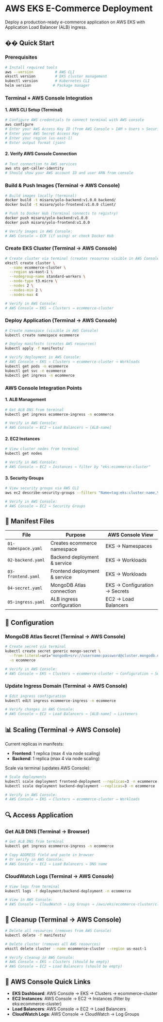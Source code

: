 # AWS EKS E-Commerce Deployment

Deploy a production-ready e-commerce application on AWS EKS with Application Load Balancer (ALB) ingress.

## �� Quick Start

### Prerequisites
```bash
# Install required tools
aws --version          # AWS CLI
eksctl version         # EKS cluster management
kubectl version        # Kubernetes CLI
helm version          # Package manager
```

### Terminal + AWS Console Integration

#### 1. AWS CLI Setup (Terminal)
```bash
# Configure AWS credentials to connect terminal with AWS console
aws configure
# Enter your AWS Access Key ID (from AWS Console > IAM > Users > Security credentials)
# Enter your AWS Secret Access Key
# Enter your region (us-east-1)
# Enter output format (json)
```

#### 2. Verify AWS Console Connection
```bash
# Test connection to AWS services
aws sts get-caller-identity
# Should show your AWS account ID and user ARN from console
```

### Build & Push Images (Terminal → AWS Console)
```bash
# Build images locally (terminal)
docker build -t misaro/yolo-backend:v1.0.0 backend/
docker build -t misaro/yolo-frontend:v1.0.0 client/

# Push to Docker Hub (terminal connects to registry)
docker push misaro/yolo-backend:v1.0.0
docker push misaro/yolo-frontend:v1.0.0

# Verify images in AWS Console:
# AWS Console → ECR (if using) or check Docker Hub
```

### Create EKS Cluster (Terminal → AWS Console)
```bash
# Create cluster via terminal (creates resources visible in AWS Console)
eksctl create cluster \
  --name ecommerce-cluster \
  --region us-east-1 \
  --nodegroup-name standard-workers \
  --node-type t3.micro \
  --nodes 2 \
  --nodes-min 2 \
  --nodes-max 4

# Verify in AWS Console:
# AWS Console → EKS → Clusters → ecommerce-cluster
```

### Deploy Application (Terminal → AWS Console)
```bash
# Create namespace (visible in AWS Console)
kubectl create namespace ecommerce

# Deploy manifests (creates AWS resources)
kubectl apply -f manifests/

# Verify deployment in AWS Console:
# AWS Console → EKS → Clusters → ecommerce-cluster → Workloads
kubectl get pods -n ecommerce
kubectl get svc -n ecommerce
kubectl get ingress -n ecommerce
```

### AWS Console Integration Points

#### 1. ALB Management
```bash
# Get ALB DNS from terminal
kubectl get ingress ecommerce-ingress -n ecommerce

# Verify in AWS Console:
# AWS Console → EC2 → Load Balancers → [ALB-name]
```

#### 2. EC2 Instances
```bash
# View cluster nodes from terminal
kubectl get nodes

# Verify in AWS Console:
# AWS Console → EC2 → Instances → filter by "eks:ecommerce-cluster"
```

#### 3. Security Groups
```bash
# View security groups via AWS CLI
aws ec2 describe-security-groups --filters "Name=tag:eks:cluster-name,Values=ecommerce-cluster"

# Verify in AWS Console:
# AWS Console → EC2 → Security Groups
```

## 📁 Manifest Files

| File | Purpose | AWS Console View |
|------|---------|------------------|
| `01-namespace.yaml` | Creates ecommerce namespace | EKS → Namespaces |
| `02-backend.yaml` | Backend deployment & service | EKS → Workloads |
| `03-frontend.yaml` | Frontend deployment & service | EKS → Workloads |
| `04-secret.yaml` | MongoDB Atlas connection | EKS → Configuration → Secrets |
| `05-ingress.yaml` | ALB ingress configuration | EC2 → Load Balancers |

## 🔧 Configuration

### MongoDB Atlas Secret (Terminal → AWS Console)
```bash
# Create secret via terminal
kubectl create secret generic mongo-secret \
  --from-literal=uri="mongodb+srv://username:password@cluster.mongodb.net/dbname" \
  -n ecommerce

# Verify in AWS Console:
# AWS Console → EKS → Clusters → ecommerce-cluster → Configuration → Secrets
```

### Update Ingress Domain (Terminal → AWS Console)
```bash
# Edit ingress configuration
kubectl edit ingress ecommerce-ingress -n ecommerce

# Verify changes in AWS Console:
# AWS Console → EC2 → Load Balancers → [ALB-name] → Listeners
```

## 📊 Scaling (Terminal → AWS Console)

Current replicas in manifests:
- **Frontend**: 1 replica (max 4 via node scaling)
- **Backend**: 1 replica (max 4 via node scaling)

Scale via terminal (updates AWS Console):
```bash
# Scale deployments
kubectl scale deployment frontend-deployment --replicas=3 -n ecommerce
kubectl scale deployment backend-deployment --replicas=3 -n ecommerce

# Verify in AWS Console:
# AWS Console → EKS → Clusters → ecommerce-cluster → Workloads
```

## 🔍 Access Application

### Get ALB DNS (Terminal → Browser)
```bash
# Get ALB DNS from terminal
kubectl get ingress ecommerce-ingress -n ecommerce

# Copy ADDRESS field and paste in browser
# Or verify in AWS Console:
# AWS Console → EC2 → Load Balancers → DNS name
```

### CloudWatch Logs (Terminal → AWS Console)
```bash
# View logs from terminal
kubectl logs -f deployment/backend-deployment -n ecommerce

# View in AWS Console:
# AWS Console → CloudWatch → Log Groups → /aws/eks/ecommerce-cluster/cluster
```

## 🧹 Cleanup (Terminal → AWS Console)

```bash
# Delete all resources (removes from AWS Console)
kubectl delete -f manifests/

# Delete cluster (removes all AWS resources)
eksctl delete cluster --name ecommerce-cluster --region us-east-1

# Verify cleanup in AWS Console:
# AWS Console → EKS → Clusters (should be empty)
# AWS Console → EC2 → Load Balancers (should be empty)
```

## 🔗 AWS Console Quick Links
- **EKS Dashboard**: AWS Console → EKS → Clusters → ecommerce-cluster
- **EC2 Instances**: AWS Console → EC2 → Instances (filter by eks:ecommerce-cluster)
- **Load Balancers**: AWS Console → EC2 → Load Balancers
- **CloudWatch Logs**: AWS Console → CloudWatch → Log Groups
